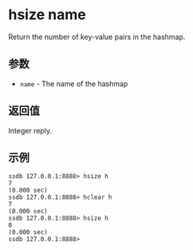 # hsize name

Return the number of key-value pairs in the hashmap.

## 参数

* `name` - The name of the hashmap

## 返回值

Integer reply.

## 示例

	ssdb 127.0.0.1:8888> hsize h
	7
	(0.000 sec)
	ssdb 127.0.0.1:8888> hclear h
	7
	(0.000 sec)
	ssdb 127.0.0.1:8888> hsize h
	0
	(0.000 sec)
	ssdb 127.0.0.1:8888> 
